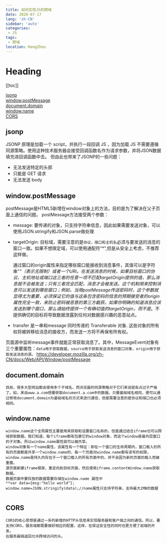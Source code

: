 ```yaml
---
title: 如何实现JS的跨域
date: 2020-07-17
lang: 'zh-CN'
sidebar: 'auto'
categories:
 - JS
tags: 
 - 跨域
location: HangZhou
---
```


# Heading
[[toc]]

[jsonp](#1)  
[window.postMessage](#2)  
[document.domain](#3)  
[window.name](#4)  
[CORS](#5)  


## <span id="1">jsonp</span>

JSONP 原理是加载一个 script，并执行一段回调 JS ，因为加载 JS 不需要遵循同源策略。使用这种技术服务器会接受回调函数名作为请求参数，并将JSON数据填充进回调函数中去。
但由此也带来了JSONP的一些问题：
- 无法发送特定的头部  
- 只能是 GET 请求
- 无法发送 body

## <span id="2">window.postMessage</span>

postMessage是HTML5新增在window对象上的方法，目的是为了解决在父子页面上通信的问题。
postMessage方法接受两个参数： 
- message: 要传递的对象，只支持字符串信息，因此如果需要发送对象，可以使用JSON.stringify和JSON.parse做处理 
- targetOrigin: 目标域，需要注意的是`协议，端口和主机名`必须与要发送的消息的窗口一致。如果不想限定域，可以使用通配符“*”,但是从安全上考虑，不推荐这样做。

    通过窗口的origin属性来指定哪些窗口能接收到消息事件，其值可以是字符串"*"（表示无限制）或者一个URI。在发送消息的时候，如果目标窗口的协议、主机地址或端口这三者的任意一项不匹配targetOrigin提供的值，那么消息就不会被发送；只有三者完全匹配，消息才会被发送。这个机制用来控制消息可以发送到哪些窗口；例如，当用postMessage传送密码时，这个参数就显得尤为重要，必须保证它的值与这条包含密码的信息的预期接受者的origin属性完全一致，来防止密码被恶意的第三方截获。如果你明确的知道消息应该发送到哪个窗口，那么请始终提供一个有确切值的targetOrigin，而不是*。不提供确切的目标将导致数据泄露到任何对数据感兴趣的恶意站点。
- transfer
是一串和message 同时传递的 Transferable 对象. 这些对象的所有权将被转移给消息的接收方，而发送一方将不再保有所有权。

页面源中监听message事件就能正常获取消息了。其中，MessageEvent对象有三个重要属性：`data用于获取数据，source用于获取发送消息的窗口对象，origin用于获取发送消息的源。`
https://developer.mozilla.org/zh-CN/docs/Web/API/Window/postMessage

## <span id="3">document.domain</span>
    目前，很多大型网站都会使用多个子域名，而浏览器的同源策略对于它们来说就有点过于严格了。如，来自www.a.com想要获取document.a.com中的数据。只要基础域名相同，便可以通过修改document.domain为基础域名的方式来进行通信，但是需要注意的是协议和端口也必须相同。

## <span id="4">window.name</span>

    window.name这个全局属性主要是用来获取和设置窗口名称的，但是通过结合iframe也可以跨域获取数据。我们知道，每个iframe都有包裹它的window对象，而这个window是最外层窗口的子对象。所以window.name属性就可以被共享。
    window对象有一个name属性，该属性有一个特征：即在一个窗口的生命周期内，窗口载入的所有的页面都是共享一个window.name的，每一个页面对window.name都有读写的权限，window.name是持久的存在于一个窗口载入的所有页面中的，并不会因为新的页面的载入而被重置。
    源页面新建iframe框架，重定向到目标页面，然后使用iframe.contentWindow.name获取数据。
    数据页面中要存放的数据需要存储在window.name 属性中
    **var data={msg:"hello world"};  
    window.name=JSON.stringify(data);//name属性只支持字符串，支持最大2MB的数据  
## <span id="5">CORS</span>

    CORS的核心思想是通过一系列新增的HTTP头信息来实现服务器和客户端之间的通信。所以，要支持CORS，服务端都需要做好相应的配置，这样，在保证安全性的同时也更方便了前端的开发。
    在服务器端返回允许跨域访问的头。